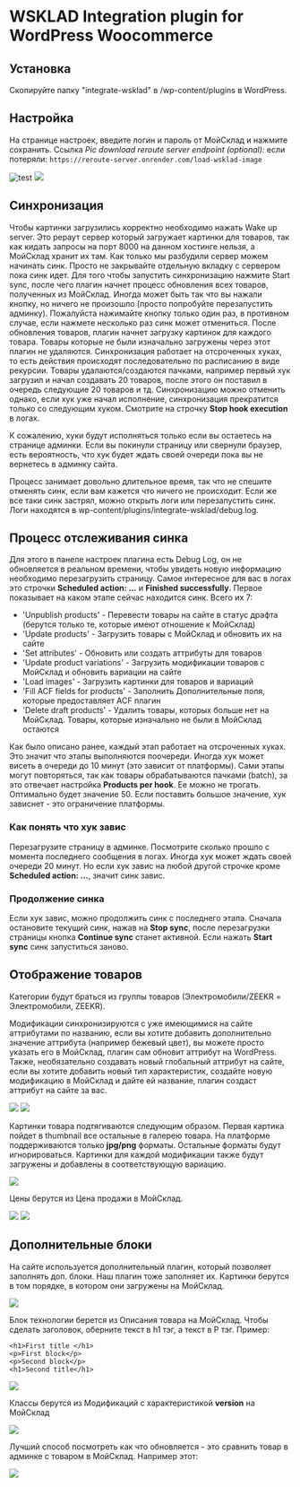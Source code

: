 # WSKLAD Integration plugin for WordPress Woocommerce

## Установка

Скопируйте папку "integrate-wsklad" в /wp-content/plugins в WordPress.

## Настройка

На странице настроек, введите логин и пароль от МойСклад и нажмите сохранить.
Ссылка *Pic download reroute server endpoint (optional):* если потеряли: `https://reroute-server.onrender.com/load-wsklad-image`

![test](screens/settings_menu.jpg)
<img src="screens/settings.png" />

## Синхронизация

Чтобы картинки загрузились корректно необходимо нажать Wake up server. Это рераут сервер который загружает картинки для товаров, так как кидать запросы на порт 8000 на данном хостинге нельзя, а МойСклад хранит их там. Как только мы разбудили сервер можем начинать синк. Просто не закрывайте отдельную вкладку с сервером пока синк идет. 
Для того чтобы запустить синхронизацию нажмите Start sync, после чего плагин начнет процесс обновления всех товаров, полученных из МойСклад. Иногда может быть так что вы нажали кнопку, но ничего не произошло (просто попробуйте перезапустить админку). Пожалуйста нажимайте кнопку только один раз, в противном случае, если нажмете несколько раз синк может отмениться. После обновления товаров, плагин начнет загрузку картинок для каждого товара. Товары которые не были изначально загружены через этот плагин не удаляются. Синхронизация работает на отсроченных хуках, то есть действия происходят последовательно по расписанию в виде рекурсии. Товары удалаются/создаются пачками, например первый хук загрузил и начал создавать 20 товаров, после этого он поставил в очередь следующие 20 товаров и тд. Синхронизацию можно отменить однако, если хук уже начал исполнение, синхронизация прекратится только со следующим хуком. Смотрите на строчку **Stop hook execution** в логах.

К сожалению, хуки будут исполняться только если вы остаетесь на странице админки. Если вы покинули страницу или свернули браузер, есть вероятность, что хук будет ждать своей очереди пока вы не вернетесь в админку сайта. 

Процесс занимает довольно длительное время, так что не спешите отменять синк, если вам кажется что ничего не происходит. Если же все таки синк застрял, можно открыть логи или перезапустить синк. Логи находятся в wp-content/plugins/integrate-wsklad/debug.log.

## Процесс отслеживания синка

Для этого в панеле настроек плагина есть Debug Log, он не обновляется в реальном времени, чтобы увидеть новую информацию необходимо перезагрузить страницу. 
Самое интересное для вас в логах это строчки **Scheduled action: ...** и **Finished successfully**.
Первое показывает на каком этапе сейчас находится синк. Всего их 7:

- 'Unpublish products' - Перевести товары на сайте в статус драфта (берутся только те, которые имеют отношение к МойСклад)
- 'Update products' - Загрузить товары с МойСклад и обновить их на сайте
- 'Set attributes' - Обновить или создать аттрибуты для товаров
- 'Update product variations' - Загрузить модификации товаров с МойСклад и обновить вариации на сайте
- 'Load images' - Загрузить картинки для товаров и вариаций
- 'Fill ACF fields for products' - Заполнить Дополнительные поля, которые предоставляет ACF плагин
- 'Delete draft products' - Удалить товары, которых больше нет на МойСклад. Товары, которые изначально не были в МойСклад остаются

Как было описано ранее, каждый этап работает на отсроченных хуках. Это значит что этапы выполняются поочереди. Иногда хук может висеть в очереди до 10 минут (это зависит от платформы). Сами этапы могут повторяться, так как товары обрабатываются пачками (batch), за это отвечает настройка **Products per hook**. Ee можно не трогать. Оптимально будет значение 50. Если поставить большое значение, хук зависнет - это ограничение платформы.

### Как понять что хук завис

Перезагрузите страницу в админке. Посмотрите сколько прошло с момента последнего сообщения в логах. Иногда хук может ждать своей очереди 20 минут. Но если хук завис на любой другой строчке кроме **Scheduled action: ...**, значит синк завис.

### Продолжение синка

Если хук завис, можно продолжить синк с последнего этапа. Сначала остановите текущий синк, нажав на **Stop sync**, после перезагрузки страницы кнопка **Continue sync** станет активной. Если нажать **Start sync** синк запуститься заново.


## Отображение товаров

Категории будут браться из группы товаров (Электромобили/ZEEKR = Электромобили, ZEEKR).

Модификации синхронизируются с уже имеющимися на сайте аттрибутами по названию, если вы хотите добавить дополнительно значение аттрибута (например бежевый цвет), вы можете просто указать его в МойСклад, плагин сам обновит аттрибут на WordPress. Также, необязательно создавать новый глобальный аттрибут на сайте, если вы хотите добавить новый тип характеристик, создайте новую модификацию в МойСклад и дайте ей название, плагин создаст аттрибут на сайте за вас.

<img src="screens/variants_wc.jpg" />
<img src="screens/variants_ws.jpg" />

Картинки товара подтягиваются следующим образом. Первая картика пойдет в thumbnail все остальные в галерею товара. На платформе поддерживаются только **jpg/png** форматы. Остальные форматы будут игнорироваться. Картинки для каждой модификации также будут загружены и добавлены в соответствующую вариацию.

<img src="screens/gallery.jpg" />

Цены берутся из Цена продажи в МойСклад.

<img src="screens/price_ws.jpg" />
<img src="screens/price_wp.jpg" />


## Дополнительные блоки

На сайте используется дополнительный плагин, который позволяет заполнять доп. блоки. Наш плагин тоже заполняет их. Картинки берутся в том порядке, в котором они загружены на МойСклад. 


<img src="screens/additional.png" />


Блок технологии берется из Описания товара на МойСклад. Чтобы сделать заголовок, оберните текст в h1 тэг, а текст в Р тэг. Пример:
```
<h1>First title </h1>
<p>First block</p>
<p>Second block</p>
<h1>Second title</h1>

```
<img src="screens/tech.png" />


Классы берутся из Модификаций c характеристикой **version** на МойСклад


<img src="screens/versions.png" />

Лучший способ посмотреть как что обновляется - это сравнить товар в админке с товаром в МойСклад. Например этот:

<img src="screens/sklad.png" />


